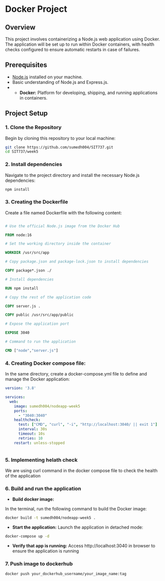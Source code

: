# Docker Project

## Overview

This project involves containerizing a Node.js web application using Docker. The application will be set up to run within Docker containers, with health checks configured to ensure automatic restarts in case of failures.

## Prerequisites

- [Node.js](https://nodejs.org/) installed on your machine.
- Basic understanding of Node.js and Express.js.
- - **Docker:** Platform for developing, shipping, and running applications in containers.

## Project Setup

### 1. Clone the Repository

Begin by cloning this repository to your local machine:

```bash
git clone https://github.com/sumedh004/SIT737.git
cd SIT737/week5
```

### 2. Install dependencies
Navigate to the project directory and install the necessary Node.js dependencies:​



```bash
npm install
```


### 3. Creating the Dockerfile

 Create a file named Dockerfile with the following content:

 ```dockerfile

 # Use the official Node.js image from the Docker Hub

FROM node:16

# Set the working directory inside the container

WORKDIR /usr/src/app

# Copy package.json and package-lock.json to install dependencies

COPY package*.json ./

# Install dependencies

RUN npm install

# Copy the rest of the application code

COPY server.js .

COPY public /usr/src/app/public

# Expose the application port

EXPOSE 3040

# Command to run the application

CMD ["node","server.js"]

```


### 4. Creating Docker compose file:

In the same directory, create a docker-compose.yml file to define and manage the  Docker application:​

```yaml
version: '3.8'

services:
  web:
    image: sumedh004/nodeapp-week5
    ports:
      - "3040:3040"
    healthcheck:
      test: ["CMD", "curl", "-i", "http://localhost:3040/ || exit 1"] 
      interval: 30s
      timeout: 10s
      retries: 10
    restart: unless-stopped



```

### 5. Implementing helath check

We are using curl command in the docker compose file to check the health of the application

### 6. Build and run the application



- **Build docker image:**

In the terminal, run the following command to build the Docker image:​

```bash
docker build -t sumedh004/nodeapp-week5 .

```

- **Start the application:**
  Launch the application in detached mode:​

```bash
docker-compose up -d
``` 


- **Verify that app is running:**
 Access http://localhost:3040 in  browser to ensure the application is running

### 7. Push image to dockerhub
```bash
docker push your_dockerhub_username/your_image_name:tag
```






   


